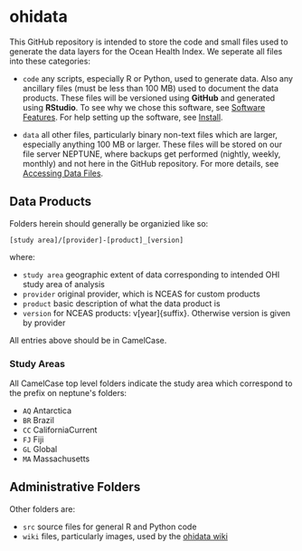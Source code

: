 ohidata
=======

This GitHub repository is intended to store the code and small files used to generate the data layers for the Ocean Health Index. We seperate all files into these categories:

* `code` any scripts, especially R or Python, used to generate data. Also any ancillary files (must be less than 100 MB) used to document the data products. These files will be versioned using **GitHub** and generated using **RStudio**. To see why we chose this software, see [Software Features](https://github.com/OHI-Science/ohidata/wiki/Software-Features). For help setting up the software, see [Install](https://github.com/OHI-Science/ohidata/wiki/Install).

* `data` all other files, particularly binary non-text files which are larger, especially anything 100 MB or larger. These files will be stored on our file server NEPTUNE, where backups get performed (nightly, weekly, monthly) and not here in the GitHub repository. For more details, see [Accessing Data Files](https://github.com/OHI-Science/ohidata/wiki/Accessing-Data-Files).

## Data Products

Folders herein should generally be organizied like so:

    [study area]/[provider]-[product]_[version]

where:

 * `study area` geographic extent of data corresponding to intended OHI study area of analysis 
 * `provider` original provider, which is NCEAS for custom products
 * `product` basic description of what the data product is
 * `version` for NCEAS products: v[year]{suffix}. Otherwise version is given by provider

All entries above should be in CamelCase.

### Study Areas

All CamelCase top level folders indicate the study area which correspond to the prefix on neptune's folders:
* `AQ` Antarctica
* `BR` Brazil
* `CC` CaliforniaCurrent
* `FJ` Fiji
* `GL` Global
* `MA` Massachusetts

## Administrative Folders

Other folders are:
* `src` source files for general R and Python code 
* `wiki` files, particularly images, used by the [ohidata wiki](https://github.com/OHI-Science/ohidata/wiki/_pages)
